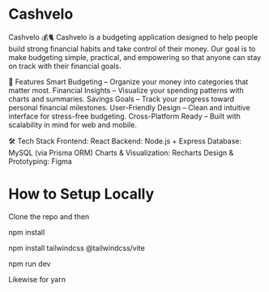 #  Cashvelo

Cashvelo 💰🐈 Cashvelo is a budgeting application designed to help people build strong financial habits and take control of their money. Our goal is to make budgeting simple, practical, and empowering so that anyone can stay on track with their financial goals.

🚀 Features 
Smart Budgeting – Organize your money into categories that matter most.
 Financial Insights – Visualize your spending patterns with charts and summaries. 
 Savings Goals – Track your progress toward personal financial milestones. 
 User-Friendly Design – Clean and intuitive interface for stress-free budgeting. 
 Cross-Platform Ready – Built with scalability in mind for web and mobile.

🛠️ Tech Stack 
Frontend: React Backend: Node.js + Express
 Database: MySQL (via Prisma ORM) 
 Charts & Visualization: Recharts 
 Design & Prototyping: Figma

#   How to Setup Locally

Clone the repo and then 

npm install

npm install tailwindcss @tailwindcss/vite

npm run dev

Likewise for yarn

